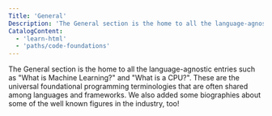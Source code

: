 ```yaml
---
Title: 'General'
Description: 'The General section is the home to all the language-agnostic entries such as "What is Machine Learning?" and "What is a CPU?". These are the universal foundational programming terminologies that are often shared among languages and frameworks. We also added some biographies about some of the well known figures in the industry, too!'
CatalogContent:
  - 'learn-html'
  - 'paths/code-foundations'
---
```


The General section is the home to all the language-agnostic entries such as "What is Machine Learning?" and "What is a CPU?". These are the universal foundational programming terminologies that are often shared among languages and frameworks. We also added some biographies about some of the well known figures in the industry, too! <!-- # Write up an introductory description of the language here! -->
